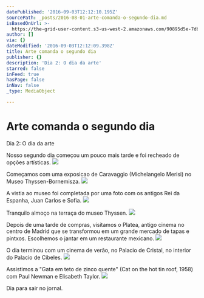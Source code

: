 ```yaml
---
datePublished: '2016-09-03T12:12:10.195Z'
sourcePath: _posts/2016-08-01-arte-comanda-o-segundo-dia.md
isBasedOnUrl: >-
  https://the-grid-user-content.s3-us-west-2.amazonaws.com/90895d5e-7db5-4999-b86d-c58f34577ac4.jpg
author: []
via: {}
dateModified: '2016-09-03T12:12:09.398Z'
title: Arte comanda o segundo dia
publisher: {}
description: 'Dia 2: O dia da arte'
starred: false
inFeed: true
hasPage: false
inNav: false
_type: MediaObject

---
```

# Arte comanda o segundo dia

Dia 2: O dia da arte

Nosso segundo dia começou um pouco mais tarde e foi recheado de opções artísticas.
![](https://the-grid-user-content.s3-us-west-2.amazonaws.com/90895d5e-7db5-4999-b86d-c58f34577ac4.jpg)

Começamos com uma exposicao de Caravaggio (Michelangelo Merisi) no Museo Thyssen-Bornemisza.
![](https://the-grid-user-content.s3-us-west-2.amazonaws.com/cd443166-ceb9-4be9-9cd4-738acdd949a5.jpg)

A vistia ao museo foi completada por uma foto com os antigos Rei da Espanha, Juan Carlos e Sofia.
![](https://the-grid-user-content.s3-us-west-2.amazonaws.com/4605e097-4f11-4bcf-bdcd-d3426f60bba7.jpg)

Tranquilo almoço na terraça do museo Thyssen.
![](https://the-grid-user-content.s3-us-west-2.amazonaws.com/42152145-1646-471f-9528-f1fad9a68695.jpg)

Depois de uma tarde de compras, visitamos o Platea, antigo cinema no centro de Madrid que se transformou em um grande mercado de tapas e pintxos. Escolhemos o jantar em um restaurante mexicano.
![](https://the-grid-user-content.s3-us-west-2.amazonaws.com/8cab260d-1bcd-497c-9fc9-14b73442dc97.jpg)

O dia terminou com um cinema de verão, no Palacio de Cristal, no interior do Palacio de Cibeles.
![](https://s3-us-west-2.amazonaws.com/the-grid-img/p/508980ef7b0d1ec2ca62abc9b25d1071b9266e5f.jpg)

Assistimos a "Gata em teto de zinco quente" (Cat on the hot tin roof, 1958) com Paul Newman e Elisabeth Taylor.
![](https://s3-us-west-2.amazonaws.com/the-grid-img/p/6fbb3f0f8415b797057b3d2ab60d8028416ce866.jpg)

Dia para sair no jornal.